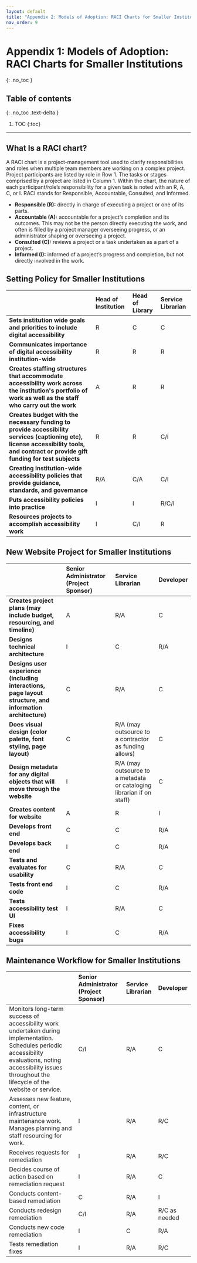 ```yaml
---
layout: default
title: "Appendix 2: Models of Adoption: RACI Charts for Smaller Institutions"
nav_order: 9
---
```


# Appendix 1: Models of Adoption: RACI Charts for Smaller Institutions
{: .no_toc }

## Table of contents
{: .no_toc .text-delta }

1. TOC
{:toc}

---

## What Is a RACI chart?

A RACI chart is a project-management tool used to clarify responsibilities and roles when multiple team members are working on a complex project. Project participants are listed by role in Row 1. The tasks or stages comprised by a project are listed in Column 1. Within the chart, the nature of each participant/role’s responsibility for a given task is noted with  an R, A, C, or I. RACI stands for Responsible, Accountable, Consulted, and Informed. 

- **Responsible (R):** directly in charge of executing a project or one of its parts. 
- **Accountable (A):** accountable for a project’s completion and its outcomes. This may not be the person directly executing the work, and often is filled by a project manager overseeing progress, or an administrator shaping or overseeing a project. 
- **Consulted (C):** reviews a project or a task undertaken as a part of a project. 
- **Informed (I):** informed of a project’s progress and completion, but not directly involved in the work. 

## Setting Policy for Smaller Institutions

|    | Head of Institution | Head of Library | Service Librarian |
|:---|:-------------------|:----------------|:-------------------|
| **Sets institution wide goals and priorities to include digital accessibility** | R | C | C |
| **Communicates importance of digital accessibility institution-wide** | R | R | R |
| **Creates staffing structures that accommodate accessibility work across the institution's portfolio of work as well as the staff who carry out the work** | A | R | R |
| **Creates budget with  the necessary funding to provide accessibility services (captioning etc), license accessibility tools, and contract or provide gift funding for test subjects** | R | R | C/I |
| **Creating institution-wide accessibility policies that provide guidance, standards, and governance** | R/A | C/A | C/I |
| **Puts accessibility policies into practice** | I | I | R/C/I |
| **Resources projects to accomplish accessibility work** | I | C/I | R |

## New Website Project for Smaller Institutions

| | Senior Administrator (Project Sponsor) | Service Librarian | Developer |
|:---|:-------------------|:----------------|:-------------------|
| **Creates project plans (may include budget, resourcing, and timeline)** | A | R/A | C |
| **Designs technical architecture** | I | C | R/A |
| **Designs user experience (including interactions, page layout structure, and information architecture)** | C | R/A | C |
| **Does visual design (color palette, font styling, page layout)** | C | R/A (may outsource to a contractor as funding allows) | C |
| **Design metadata for any digital objects that will move through the website** | I | R/A (may outsource to a metadata or cataloging librarian if on staff) | C |
| **Creates content for website** | A | R | I |
| **Develops front end** | C | C | R/A |
| **Develops back end** | I | C | R/A |
| **Tests and evaluates for usability** | C | R/A | C |
| **Tests front end code** | I | C | R/A |
| **Tests accessibility test UI** | I | R/A | C |
| **Fixes accessibility bugs** | I | C | R/A |

## Maintenance Workflow for Smaller Institutions

| | Senior Administrator (Project Sponsor) | Service Librarian | Developer |
|:---|:-------------------|:----------------|:-------------------|
| Monitors long-term success of accessibility work undertaken during implementation. Schedules periodic accessibility evaluations, noting accessibility issues throughout the lifecycle of the website or service. | C/I | R/A | C |
| Assesses new feature, content, or infrastructure maintenance work. Manages planning and staff resourcing for work. | I | R/A | R/C |
| Receives requests for remediation | I | R/A | R/C |
| Decides course of action based on remediation request | I | R/A | C |
| Conducts content-based remediation | C | R/A | I |
| Conducts redesign remediation | C/I | R/A | R/C as needed |
| Conducts new code remediation | I | C | R/A |
| Tests remediation fixes | I | R/A | R/C |

